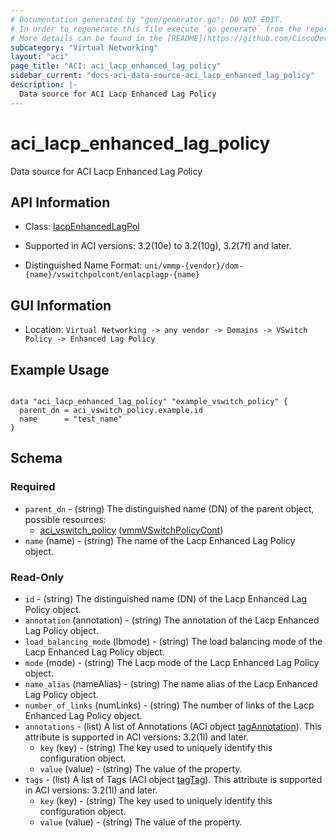 ```yaml
---
# Documentation generated by "gen/generator.go"; DO NOT EDIT.
# In order to regenerate this file execute `go generate` from the repository root.
# More details can be found in the [README](https://github.com/CiscoDevNet/terraform-provider-aci/blob/master/README.md).
subcategory: "Virtual Networking"
layout: "aci"
page_title: "ACI: aci_lacp_enhanced_lag_policy"
sidebar_current: "docs-aci-data-source-aci_lacp_enhanced_lag_policy"
description: |-
  Data source for ACI Lacp Enhanced Lag Policy
---
```


# aci_lacp_enhanced_lag_policy #

Data source for ACI Lacp Enhanced Lag Policy

## API Information ##

* Class: [lacpEnhancedLagPol](https://pubhub.devnetcloud.com/media/model-doc-latest/docs/app/index.html#/objects/lacpEnhancedLagPol/overview)

* Supported in ACI versions: 3.2(10e) to 3.2(10g), 3.2(7f) and later.

* Distinguished Name Format: `uni/vmmp-{vendor}/dom-{name}/vswitchpolcont/enlacplagp-{name}`

## GUI Information ##

* Location: `Virtual Networking -> any vendor -> Domains -> VSwitch Policy -> Enhanced Lag Policy`

## Example Usage ##

```hcl

data "aci_lacp_enhanced_lag_policy" "example_vswitch_policy" {
  parent_dn = aci_vswitch_policy.example.id
  name      = "test_name"
}

```

## Schema ##

### Required ###

* `parent_dn` - (string) The distinguished name (DN) of the parent object, possible resources:
  - [aci_vswitch_policy](https://registry.terraform.io/providers/CiscoDevNet/aci/latest/docs/resources/vswitch_policy) ([vmmVSwitchPolicyCont](https://pubhub.devnetcloud.com/media/model-doc-latest/docs/app/index.html#/objects/vmmVSwitchPolicyCont/overview))
* `name` (name) - (string) The name of the Lacp Enhanced Lag Policy object.

### Read-Only ###

* `id` - (string) The distinguished name (DN) of the Lacp Enhanced Lag Policy object.
* `annotation` (annotation) - (string) The annotation of the Lacp Enhanced Lag Policy object.
* `load_balancing_mode` (lbmode) - (string) The load balancing mode of the Lacp Enhanced Lag Policy object.
* `mode` (mode) - (string) The Lacp mode of the Lacp Enhanced Lag Policy object.
* `name_alias` (nameAlias) - (string) The name alias of the Lacp Enhanced Lag Policy object.
* `number_of_links` (numLinks) - (string) The number of links of the Lacp Enhanced Lag Policy object.
* `annotations` - (list) A list of Annotations (ACI object [tagAnnotation](https://pubhub.devnetcloud.com/media/model-doc-latest/docs/app/index.html#/objects/tagAnnotation/overview)). This attribute is supported in ACI versions: 3.2(1l) and later.
    * `key` (key) - (string) The key used to uniquely identify this configuration object.
    * `value` (value) - (string) The value of the property.
* `tags` - (list) A list of Tags (ACI object [tagTag](https://pubhub.devnetcloud.com/media/model-doc-latest/docs/app/index.html#/objects/tagTag/overview)). This attribute is supported in ACI versions: 3.2(1l) and later.
    * `key` (key) - (string) The key used to uniquely identify this configuration object.
    * `value` (value) - (string) The value of the property.
